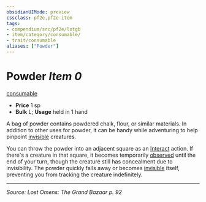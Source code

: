 ```yaml
---
obsidianUIMode: preview
cssclass: pf2e,pf2e-item
tags:
- compendium/src/pf2e/lotgb
- item/category/consumable/
- trait/consumable
aliases: ["Powder"]
---
```

# Powder *Item 0*  
[consumable](consumable.md "Consumable Item Trait")  

- **Price** 1 sp
- **Bulk** L; **Usage** held in 1 hand

A bag of powder contains powdered chalk, flour, or similar materials. In addition to other uses for powder, it can be handy while adventuring to help pinpoint [invisible](conditions.md#Invisible) creatures.

You can throw the powder into an adjacent square as an [Interact](interact.md) action. If there's a creature in that square, it becomes temporarily [observed](conditions.md#Observed) until the end of your turn, though the creature still has concealment due to invisibility. The powder quickly falls away or becomes [invisible](conditions.md#Invisible) itself, preventing you from tracking the creature indefinitely.


---
*Source: Lost Omens: The Grand Bazaar p. 92*